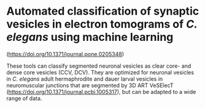 # Automated classification of synaptic vesicles in electron tomograms of *C. elegans* using machine learning
(https://doi.org/10.1371/journal.pone.0205348)

These tools can classify segmented neuronal vesicles as clear core- and dense core vesicles (CCV, DCV). 
They are optimized for neuronal vesicles in *C. elegans* adult hermaphrodite and dauer larval vesicles in neuromuscular junctions that are segmented by 3D ART VeSElecT (https://doi.org/10.1371/journal.pcbi.1005317), but can be adapted to a wide range of data.  

